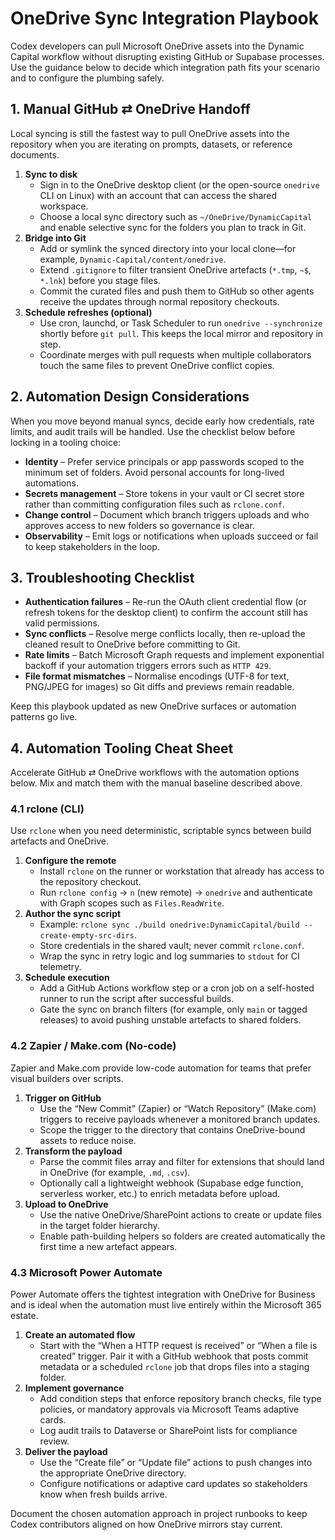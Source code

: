 # OneDrive Sync Integration Playbook

Codex developers can pull Microsoft OneDrive assets into the Dynamic Capital
workflow without disrupting existing GitHub or Supabase processes. Use the
guidance below to decide which integration path fits your scenario and to
configure the plumbing safely.

## 1. Manual GitHub ⇄ OneDrive Handoff

Local syncing is still the fastest way to pull OneDrive assets into the
repository when you are iterating on prompts, datasets, or reference documents.

1. **Sync to disk**
   - Sign in to the OneDrive desktop client (or the open-source `onedrive` CLI
     on Linux) with an account that can access the shared workspace.
   - Choose a local sync directory such as `~/OneDrive/DynamicCapital` and
     enable selective sync for the folders you plan to track in Git.
2. **Bridge into Git**
   - Add or symlink the synced directory into your local clone—for example,
     `Dynamic-Capital/content/onedrive`.
   - Extend `.gitignore` to filter transient OneDrive artefacts (`*.tmp`, `~$`,
     `*.lnk`) before you stage files.
   - Commit the curated files and push them to GitHub so other agents receive
     the updates through normal repository checkouts.
3. **Schedule refreshes (optional)**
   - Use cron, launchd, or Task Scheduler to run `onedrive --synchronize`
     shortly before `git pull`. This keeps the local mirror and repository in
     step.
   - Coordinate merges with pull requests when multiple collaborators touch the
     same files to prevent OneDrive conflict copies.

## 2. Automation Design Considerations

When you move beyond manual syncs, decide early how credentials, rate limits,
and audit trails will be handled. Use the checklist below before locking in a
tooling choice:

- **Identity** – Prefer service principals or app passwords scoped to the
  minimum set of folders. Avoid personal accounts for long-lived automations.
- **Secrets management** – Store tokens in your vault or CI secret store rather
  than committing configuration files such as `rclone.conf`.
- **Change control** – Document which branch triggers uploads and who approves
  access to new folders so governance is clear.
- **Observability** – Emit logs or notifications when uploads succeed or fail to
  keep stakeholders in the loop.

## 3. Troubleshooting Checklist

- **Authentication failures** – Re-run the OAuth client credential flow (or
  refresh tokens for the desktop client) to confirm the account still has valid
  permissions.
- **Sync conflicts** – Resolve merge conflicts locally, then re-upload the
  cleaned result to OneDrive before committing to Git.
- **Rate limits** – Batch Microsoft Graph requests and implement exponential
  backoff if your automation triggers errors such as `HTTP 429`.
- **File format mismatches** – Normalise encodings (UTF-8 for text, PNG/JPEG for
  images) so Git diffs and previews remain readable.

Keep this playbook updated as new OneDrive surfaces or automation patterns go
live.

## 4. Automation Tooling Cheat Sheet

Accelerate GitHub ⇄ OneDrive workflows with the automation options below. Mix
and match them with the manual baseline described above.

### 4.1 rclone (CLI)

Use `rclone` when you need deterministic, scriptable syncs between build
artefacts and OneDrive.

1. **Configure the remote**
   - Install `rclone` on the runner or workstation that already has access to
     the repository checkout.
   - Run `rclone config` → `n` (new remote) → `onedrive` and authenticate with
     Graph scopes such as `Files.ReadWrite`.
2. **Author the sync script**
   - Example:
     `rclone sync ./build onedrive:DynamicCapital/build --create-empty-src-dirs`.
   - Store credentials in the shared vault; never commit `rclone.conf`.
   - Wrap the sync in retry logic and log summaries to `stdout` for CI
     telemetry.
3. **Schedule execution**
   - Add a GitHub Actions workflow step or a cron job on a self-hosted runner to
     run the script after successful builds.
   - Gate the sync on branch filters (for example, only `main` or tagged
     releases) to avoid pushing unstable artefacts to shared folders.

### 4.2 Zapier / Make.com (No-code)

Zapier and Make.com provide low-code automation for teams that prefer visual
builders over scripts.

1. **Trigger on GitHub**
   - Use the “New Commit” (Zapier) or “Watch Repository” (Make.com) triggers to
     receive payloads whenever a monitored branch updates.
   - Scope the trigger to the directory that contains OneDrive-bound assets to
     reduce noise.
2. **Transform the payload**
   - Parse the commit files array and filter for extensions that should land in
     OneDrive (for example, `.md`, `.csv`).
   - Optionally call a lightweight webhook (Supabase edge function, serverless
     worker, etc.) to enrich metadata before upload.
3. **Upload to OneDrive**
   - Use the native OneDrive/SharePoint actions to create or update files in the
     target folder hierarchy.
   - Enable path-building helpers so folders are created automatically the first
     time a new artefact appears.

### 4.3 Microsoft Power Automate

Power Automate offers the tightest integration with OneDrive for Business and is
ideal when the automation must live entirely within the Microsoft 365 estate.

1. **Create an automated flow**
   - Start with the “When a HTTP request is received” or “When a file is
     created” trigger. Pair it with a GitHub webhook that posts commit metadata
     or a scheduled `rclone` job that drops files into a staging folder.
2. **Implement governance**
   - Add condition steps that enforce repository branch checks, file type
     policies, or mandatory approvals via Microsoft Teams adaptive cards.
   - Log audit trails to Dataverse or SharePoint lists for compliance review.
3. **Deliver the payload**
   - Use the “Create file” or “Update file” actions to push changes into the
     appropriate OneDrive directory.
   - Configure notifications or adaptive card updates so stakeholders know when
     fresh builds arrive.

Document the chosen automation approach in project runbooks to keep Codex
contributors aligned on how OneDrive mirrors stay current.
